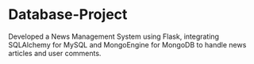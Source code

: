 # Database-Project
Developed a News Management System using Flask, integrating SQLAlchemy for MySQL and MongoEngine for MongoDB to handle news articles and user comments.
